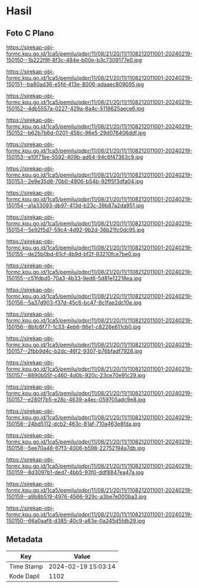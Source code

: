 # Hasil

## Foto C Plano

https://sirekap-obj-formc.kpu.go.id/1ca5/pemilu/pdpr/11/08/21/20/11/1108212011001-20240219-150150--1b222f9f-8f3c-484e-b00e-b3c7309177e0.jpg

https://sirekap-obj-formc.kpu.go.id/1ca5/pemilu/pdpr/11/08/21/20/11/1108212011001-20240219-150151--ba80ad36-e5fd-413e-8006-adaaec809095.jpg

https://sirekap-obj-formc.kpu.go.id/1ca5/pemilu/pdpr/11/08/21/20/11/1108212011001-20240219-150152--4db5557a-0227-429a-8a4c-5118625aece6.jpg

https://sirekap-obj-formc.kpu.go.id/1ca5/pemilu/pdpr/11/08/21/20/11/1108212011001-20240219-150152--b62b7b6d-0201-458c-96e5-29d076406ddf.jpg

https://sirekap-obj-formc.kpu.go.id/1ca5/pemilu/pdpr/11/08/21/20/11/1108212011001-20240219-150153--e10f71be-5592-409b-ad64-94c6f47363c9.jpg

https://sirekap-obj-formc.kpu.go.id/1ca5/pemilu/pdpr/11/08/21/20/11/1108212011001-20240219-150153--2e9e35d8-70b0-4906-b54b-92ff5f3dfa04.jpg

https://sirekap-obj-formc.kpu.go.id/1ca5/pemilu/pdpr/11/08/21/20/11/1108212011001-20240219-150154--a1a33093-db97-413d-b23c-39b87a2da951.jpg

https://sirekap-obj-formc.kpu.go.id/1ca5/pemilu/pdpr/11/08/21/20/11/1108212011001-20240219-150154--5e92f5d7-59c4-4d92-9b2d-36b21fc0dc95.jpg

https://sirekap-obj-formc.kpu.go.id/1ca5/pemilu/pdpr/11/08/21/20/11/1108212011001-20240219-150155--de25b0bd-61cf-4b9d-bf2f-83210fce7be0.jpg

https://sirekap-obj-formc.kpu.go.id/1ca5/pemilu/pdpr/11/08/21/20/11/1108212011001-20240219-150155--c51fdbd5-70a3-4b33-9ed6-5d81e12218ea.jpg

https://sirekap-obj-formc.kpu.go.id/1ca5/pemilu/pdpr/11/08/21/20/11/1108212011001-20240219-150156--5a37d903-f37d-45c6-bc47-8c1fae2dc10e.jpg

https://sirekap-obj-formc.kpu.go.id/1ca5/pemilu/pdpr/11/08/21/20/11/1108212011001-20240219-150156--8bfc6f77-1c33-4eb6-86e1-c8226e611cb0.jpg

https://sirekap-obj-formc.kpu.go.id/1ca5/pemilu/pdpr/11/08/21/20/11/1108212011001-20240219-150157--2fbb9d4c-b2dc-46f2-9307-b76bfadf7928.jpg

https://sirekap-obj-formc.kpu.go.id/1ca5/pemilu/pdpr/11/08/21/20/11/1108212011001-20240219-150157--8890b55f-c460-4d0b-920c-23ce70e91c29.jpg

https://sirekap-obj-formc.kpu.go.id/1ca5/pemilu/pdpr/11/08/21/20/11/1108212011001-20240219-150157--e280f7b5-e28c-4639-a4ec-059705adc9e8.jpg

https://sirekap-obj-formc.kpu.go.id/1ca5/pemilu/pdpr/11/08/21/20/11/1108212011001-20240219-150158--24bd5112-dcb2-463c-81af-710a463e8fda.jpg

https://sirekap-obj-formc.kpu.go.id/1ca5/pemilu/pdpr/11/08/21/20/11/1108212011001-20240219-150158--5ee70a48-67f3-4006-b598-22752194a7db.jpg

https://sirekap-obj-formc.kpu.go.id/1ca5/pemilu/pdpr/11/08/21/20/11/1108212011001-20240219-150159--8d3097b1-ded7-4bb5-93f0-ddf8847ea47a.jpg

https://sirekap-obj-formc.kpu.go.id/1ca5/pemilu/pdpr/11/08/21/20/11/1108212011001-20240219-150159--a9b8b519-4976-4566-929c-a3be7e000ba3.jpg

https://sirekap-obj-formc.kpu.go.id/1ca5/pemilu/pdpr/11/08/21/20/11/1108212011001-20240219-150150--66a0aaf8-d385-40c9-a83e-0a245d5fdb29.jpg


## Metadata

| Key        | Value               |
| ---------- | ------------------- |
| Time Stamp | 2024-02-19 15:03:14 |
| Kode Dapil | 1102                |



